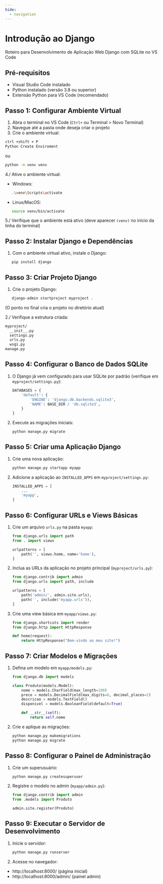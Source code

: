 ```yaml
---
hide:
  - navigation
---
```


# Introdução ao Django

Roteiro para Desenvolvimento de Aplicação Web Django com SQLite no VS Code

## Pré-requisitos

- Visual Studio Code instalado
- Python instalado (versão 3.8 ou superior)
- Extensão Python para VS Code (recomendado)

## Passo 1: Configurar Ambiente Virtual

1. Abra o terminal no VS Code (`Ctrl+` ou Terminal > Novo Terminal)
2. Navegue até a pasta onde deseja criar o projeto
3. Crie o ambiente virtual:

```bash
ctrl +shift + P
Python Create Enviroment
```

ou

   ```bash
   python -m venv venv
   ```

4./ Ative o ambiente virtual:

- Windows:

```bash
   .\venv\Scripts\activate
```

- Linux/MacOS:

```bash
   source venv/bin/activate
```

5./ Verifique que o ambiente está ativo (deve aparecer `(venv)` no início da linha do terminal)

## Passo 2: Instalar Django e Dependências

1. Com o ambiente virtual ativo, instale o Django:

```bash
   pip install django
```

## Passo 3: Criar Projeto Django

1. Crie o projeto Django:

```bash
   django-admin startproject myproject .
```

   (O ponto no final cria o projeto no diretório atual)

2./ Verifique a estrutura criada:

   ```bash
   myproject/
     __init__.py
     settings.py
     urls.py
     wsgi.py
   manage.py
   ```

## Passo 4: Configurar o Banco de Dados SQLite

1. O Django já vem configurado para usar SQLite por padrão (verifique em `myproject/settings.py`):

   ```python
   DATABASES = {
       'default': {
           'ENGINE': 'django.db.backends.sqlite3',
           'NAME': BASE_DIR / 'db.sqlite3',
       }
   }
   ```

2. Execute as migrações iniciais:

   ```bash
   python manage.py migrate
   ```

## Passo 5: Criar uma Aplicação Django

1. Crie uma nova aplicação:

   ```bash
   python manage.py startapp myapp
   ```

2. Adicione a aplicação ao `INSTALLED_APPS` em `myproject/settings.py`:

   ```python
   INSTALLED_APPS = [
       ...
       'myapp',
   ]
   ```

## Passo 6: Configurar URLs e Views Básicas

1. Crie um arquivo `urls.py` na pasta `myapp`:

   ```python
   from django.urls import path
   from . import views

   urlpatterns = [
       path('', views.home, name='home'),
   ]
   ```

2. Inclua as URLs da aplicação no projeto principal (`myproject/urls.py`):

   ```python
   from django.contrib import admin
   from django.urls import path, include

   urlpatterns = [
       path('admin/', admin.site.urls),
       path('', include('myapp.urls')),
   ]
   ```

3. Crie uma view básica em `myapp/views.py`:

   ```python
   from django.shortcuts import render
   from django.http import HttpResponse

   def home(request):
       return HttpResponse("Bem-vindo ao meu site!")
   ```

## Passo 7: Criar Modelos e Migrações

1. Defina um modelo em `myapp/models.py`:

   ```python
   from django.db import models

   class Produto(models.Model):
       nome = models.CharField(max_length=100)
       preco = models.DecimalField(max_digits=6, decimal_places=2)
       descricao = models.TextField()
       disponivel = models.BooleanField(default=True)

       def __str__(self):
           return self.nome
   ```

2. Crie e aplique as migrações:

   ```bash
   python manage.py makemigrations
   python manage.py migrate
   ```

## Passo 8: Configurar o Painel de Administração

1. Crie um superusuário:

   ```bash
   python manage.py createsuperuser
   ```

2. Registre o modelo no admin (`myapp/admin.py`):

   ```python
   from django.contrib import admin
   from .models import Produto

   admin.site.register(Produto)
   ```

## Passo 9: Executar o Servidor de Desenvolvimento

1. Inicie o servidor:

   ```bash
   python manage.py runserver
   ```

2. Acesse no navegador:

- http://localhost:8000/ (página inicial)
- http://localhost:8000/admin/ (painel admin)
